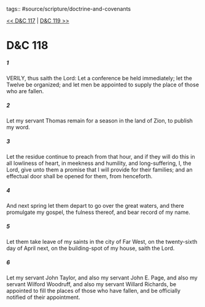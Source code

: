tags:: #source/scripture/doctrine-and-covenants

[<< D&C 117](doctrine-and-covenants/D&C_117.md) | [D&C 119 >>](doctrine-and-covenants/D&C_119.md)

# D&C 118

##### 1

VERILY, thus saith the Lord: Let a conference be held immediately; let the Twelve be organized; and let men be appointed to supply the place of those who are fallen.

##### 2

Let my servant Thomas remain for a season in the land of Zion, to publish my word.

##### 3

Let the residue continue to preach from that hour, and if they will do this in all lowliness of heart, in meekness and humility, and long-suffering, I, the Lord, give unto them a promise that I will provide for their families; and an effectual door shall be opened for them, from henceforth.

##### 4

And next spring let them depart to go over the great waters, and there promulgate my gospel, the fulness thereof, and bear record of my name.

##### 5

Let them take leave of my saints in the city of Far West, on the twenty-sixth day of April next, on the building-spot of my house, saith the Lord.

##### 6

Let my servant John Taylor, and also my servant John E. Page, and also my servant Wilford Woodruff, and also my servant Willard Richards, be appointed to fill the places of those who have fallen, and be officially notified of their appointment.
